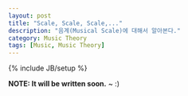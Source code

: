 ```yaml
---
layout: post
title: "Scale, Scale, Scale,..."
description: "음계(Musical Scale)에 대해서 알아본다."
category: Music Theory
tags: [Music, Music Theory]
---
```

{% include JB/setup %}

**NOTE: It will be written soon.** ~ :)
